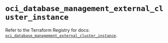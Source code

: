 # `oci_database_management_external_cluster_instance`

Refer to the Terraform Registry for docs: [`oci_database_management_external_cluster_instance`](https://registry.terraform.io/providers/hashicorp/oci/7.19.0/docs/resources/database_management_external_cluster_instance).
